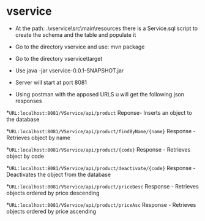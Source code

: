 
# vservice

* At the path:  .\vservice\src\main\resources there is a Service.sql script to create the schema and the table and populate it
* Go to the directory vservice and use: mvn package
* Go to the directory vservice\target 
* Use java -jar vservice-0.0.1-SNAPSHOT.jar
* Server will start at port 8081

* Using postman with the apposed URLS u will get the following json responses


*`URL:localhost:8081/VService/api/product`
Reponse- Inserts an object to the database 

*`URL:localhost:8081/VService/api/product/findByName/{name}`
Response - Retrieves object by name

*`URL:localhost:8081/VService/api/product/{code}`
Response - Retrieves object by code

*`URL:localhost:8081/VService/api/product/deactivate/{code}`
Response - Deactivates the object from the database

*`URL:localhost:8081/VService/api/product/priceDesc`
Response - Retrieves objects ordered by price descending

*`URL:localhost:8081/VService/api/product/priceAsc`
Response - Retrieves objects ordered by price ascending
